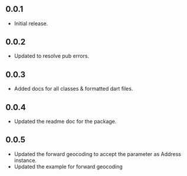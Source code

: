 #

## 0.0.1

* Initial release.
  
## 0.0.2

* Updated to resolve pub errors.

## 0.0.3

* Added docs for all classes & formatted dart files.

## 0.0.4

* Updated the readme doc for the package.

## 0.0.5

* Updated the forward geocoding to accept the parameter as Address instance.
* Updated the example for forward geocoding
